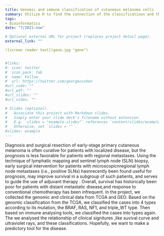 ```yaml
---
title: Genomic and immune classification of cutaneous melanoma cells
summary: Utilize R to find the connection of the classificatioon and the symptoms.
tags:
- Bioinformatics
date: "7/2021-now"

# Optional external URL for project (replaces project detail page).
external_link: ""

![screen reader text](gene.jpg "gene")


#links:
#- icon: twitter
#  icon_pack: fab
#  name: Follow
#  url: https://twitter.com/georgecushen
#url_code: ""
#url_pdf: ""
#url_slides: ""
#url_video: ""

# Slides (optional).
#   Associate this project with Markdown slides.
#   Simply enter your slide deck's filename without extension.
#   E.g. `slides = "example-slides"` references `content/slides/example-slides.md`.
#   Otherwise, set `slides = ""`.
#slides: example
---
```


  Diagnosis and surgical resection of early-stage primary cutaneous melanoma is often curative for patients with localized disease, but the prognosis is less favorable for patients with regional metastases. Using the technique of lymphatic mapping and sentinel lymph node (SLN) biopsy, early surgical intervention for patients with microscopicnregional lymph node metastases (i.e., positive SLNs) hasnrecently been found useful for prognosis, may improve survival in a subgroup of such patients, and serves to guide the use of adjuvant therapy . Overall, survival has historically been poor for patients with distant metastatic disease,and response to conventional chemotherapy has been infrequent.
  In the project, we collected the genomic and clinical data from TCGA and GEO. Based on the genomic classification from the  TCGA, we classified the cases into 4 types according to its mutation, the BRAF, RAS, NF1, and triple_WT type. Then based on immune analysing tools, we classified the cases into types again. The we analysed the relationship of clinical signitures ,like suvival curve and ultraviolet rays,  and these classifications. Hopefully, we want to make a predictory tool for the disease.
